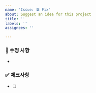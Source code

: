 ```yaml
---
name: "Issue: 🛠 Fix"
about: Suggest an idea for this project
title: ''
labels: ''
assignees: ''

---
```


### 📝 수정 사항

- 

### ✅ 체크사항

- [ ]
